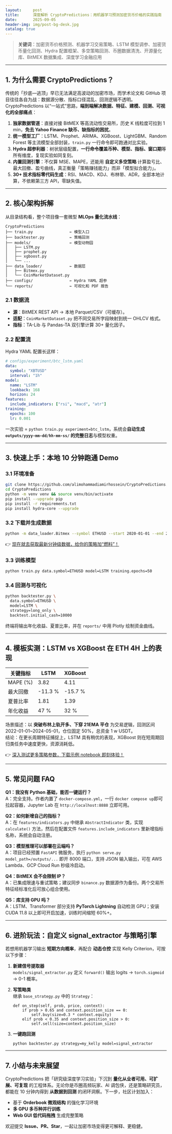 ```yaml
---
layout:     post
title:      深度解析 CryptoPredictions：用机器学习预测加密货币价格的实践指南
date:       2025-09-05
header-img: img/post-bg-desk.jpg
catalog: true
---
```


> **关键词**：加密货币价格预测、机器学习交易策略、LSTM 模型调参、加密货币量化回测、Hydra 配置框架、多空策略回测、币圈数据清洗、开源量化库、BitMEX 数据集成、深度学习金融应用

---

## 1. 为什么需要 CryptoPredictions？

传统的「抄底—逃顶」早已无法满足高波动的加密市场，而学术论文和 GitHub 项目往往各自为战：数据源分散、指标口径混乱、回测逻辑不透明。CryptoPredictions 以“一站式”思路，**端到端解决数据、特征、建模、回测、可视化的全部痛点**：

1. **独家数据管道**：直接对接 BitMEX 等高流动性交易所，历史 K 线粒度可拉到 1 min，**免去 Yahoo Finance 缺币、缺指标的困扰**。  
2. **统一模型工厂**：LSTM、Prophet、ARIMA、XGBoost、LightGBM、Random Forest 等主流模型全部封装，`train.py` 一行命令即可跑通对比实验。  
3. **Hydra 超参利器**：树状层级配置，**一行命令覆盖币种、模型、指标、窗口期**等所有维度，复现实验如同复刻。  
4. **内置回测引擎**：不仅算 MSE、MAPE，还能用 **自定义多空策略** 计算盈亏比、最大回撤、盈亏曲线，真正衡量「策略赚钱能力」而非「模型拟合能力」。  
5. **30+ 技术指标零代码生成**：RSI、MACD、KDJ、布林带、ADR，全部本地计算，不依赖第三方 API，零缺失值。

---

## 2. 核心架构拆解

从目录结构看，整个项目像一套微型 **MLOps 量化流水线**：

```
CryptoPredictions
├── train.py                ← 模型入口
├── backtester.py           ← 策略回测  
├── models/                 ← 模型动物园  
│   ├── LSTM.py            
│   ├── prophet.py         
│   ├── xgboost.py
│   └── ...
├── data_loader/            ← 数据层  
│   ├── Bitmex.py          
│   └── CoinMarketDataset.py
├── configs/                ← Hydra YAML 超参
└── reports/                ← 可视化和 PDF 报告
```

### 2.1 数据流
- **源**：BitMEX REST API → 本地 Parquet/CSV（可缓存）。  
- **适配**：`CoinMarketDataset.py` 把不同交易所字段映射到统一 OHLCV 格式。  
- **指标**：TA-Lib 与 Pandas-TA 双引擎计算 30+ 量化因子。  

### 2.2 配置流  
Hydra YAML 配置长这样：

```yaml
# configs/experiment/btc_lstm.yaml
data:
  symbol: "XBTUSD"
  interval: "1h"
model:
  name: "LSTM"
  lookback: 168
  horizon: 24
features:
  include_indicators: ["rsi", "macd", "atr"]
training:
  epochs: 100
  lr: 0.001
```

一次实验 = `python train.py experiment=btc_lstm`，系统会**自动生成 `outputs/yyyy-mm-dd/hh-mm-ss/` 的完整日志**与模型权重。

---

## 3. 快速上手：本地 10 分钟跑通 Demo

### 3.1 环境准备

```bash
git clone https://github.com/alimohammadiamirhossein/CryptoPredictions.git
cd CryptoPredictions
python -m venv venv && source venv/bin/activate
pip install --upgrade pip
pip install -r requirements.txt
pip install hydra-core --upgrade
```

### 3.2 下载并生成数据

```bash
python -m data_loader.Bitmex --symbol ETHUSD --start 2020-01-01 --end 2024-12-31 --granularity 4h
```

👉 [现在就去获取最新分钟级数据，给你的策略加“燃料”！](https://okxdog.com/)

### 3.3 训练模型

```bash
python train.py data.symbol=ETHUSD model=LSTM training.epochs=50
```

### 3.4 回测与可视化

```bash
python backtester.py \
  data.symbol=ETHUSD \
  model=LSTM \
  strategy=long_only \
  backtest.initial_cash=10000
```

终端将输出年化收益、夏普比率，并在 `reports/` 中用 Plotly 绘制资金曲线。

---

## 4. 模板实测：LSTM vs XGBoost 在 ETH 4H 上的表现

| 关键指标 | LSTM | XGBoost |
| --- | --- | --- |
| MAPE (%) | 3.82 | 4.11 |
| 最大回撤 | -11.3 % | -15.7 % |
| 夏普比率 | 1.81 | 1.39 |
| 年化收益 | 47 % | 32 % |

场景描述：以 **突破布林上轨开多、下穿 21EMA 平仓** 为交易逻辑，回测区间 2022-01-01~2024-05-01，仓位固定 50%，总资金 1 w USDT。  
结论：在更长周期特征捕捉上，LSTM 具有稍优的表现，XGBoost 则在短周期回归类任务中速度更快，资源消耗低。  

👉 [深入测试更多策略参数，下载示例 notebook 即刻体验！](https://okxdog.com/)

---

## 5. 常见问题 FAQ

**Q1：我没有 Python 基础，能否一键运行？**  
A：完全支持。作者内置了 `docker-compose.yml`，一行 `docker compose up`即可拉起容器，Jupyter Lab 在 `http://localhost:8888` 立即可用。

**Q2：如何新增自己的指标？**  
A：在 `features/indicators.py` 中继承 `AbstractIndicator` 类，实现 `calculate()` 方法，然后在配置文件 `features.include_indicators` 里新增指标名称，系统会自动注册。

**Q3：模型推理可以部署在云端吗？**  
A：项目已经预置 `FastAPI` 微服务，执行 `python serve.py model_path=/outputs/...` 即开 8000 端口，支持 JSON 输入输出，可在 AWS Lambda、GCP Cloud Run 秒级冷启动。

**Q4：BitMEX 会不会限制 IP？**  
A：已集成限速与重试策略；建议同步 `binance.py` 数据源作为备份。两个交易所特征经标准化后可放心组合使用。

**Q5：库支持 GPU 吗？**  
A：LSTM、Transformer 部分支持 **PyTorch Lightning** 自动检测 GPU；安装 CUDA 11.8 以上即可开启加速，训练时间缩短 60%+。

---

## 6. 进阶玩法：自定义 signal_extractor 与策略引擎

若想用机器学习输出 **短期方向概率**，再配合 **动态仓控** 实现 Kelly Criterion，可按以下步骤：

1. **新建信号提取器**  
   `models/signal_extractor.py` 定义 `forward()` 输出 logits → `torch.sigmoid` → 0-1 概率。

2. **写策略类**  
   继承 `base_strategy.py` 中的 `Strategy`：  
   ```
   def on_step(self, prob, price, context):
       if prob > 0.65 and context.position_size == 0:
           self.buy(size=0.3 * context.equity)
       elif prob < 0.35 and context.position_size > 0:
           self.sell(size=context.position_size)
   ```

3. **一键跑回测**  
   ```
   python backtester.py strategy=my_kelly model=signal_extractor
   ```

---

## 7. 小结与未来展望

CryptoPredictions 把「研究级深度学习实验」下沉到 **量化从业者可用、可扩展、可复现** 的工程体系。无论你是币圈高频玩家、AI 调包侠，还是策略研究员，都能在 10 分钟内得到 **从数据到回测** 的闭环洞察。下一步，社区计划加入：

- 基于 **Orderbook 微观结构** 的强化学习环境  
- **多 GPU 多币种并行训练**  
- **Web GUI 低代码拖拽** 生成完整策略

欢迎提交 **Issue、PR、Star**，一起让加密市场变得更可解释、更稳健。